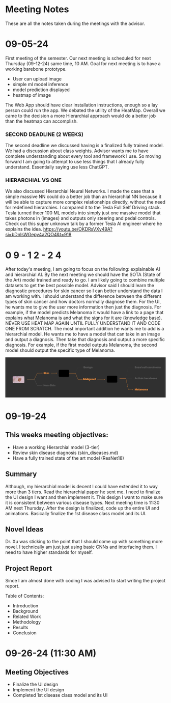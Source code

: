 # Meeting Notes

These are all the notes taken during the meetings with the advisor.

# 09-05-24

First meeting of the semester. Our next meeting is scheduled for next Thursday (09-12-24) same time, 10 AM. Goal for next meeting is to have a working barebone prototype. 
- User can upload image
- simple ml model inference
- model prediction displayed
- heatmap of image

The Web App should have clear installation instructions, enough so a lay person could run the app. We debated the utility of the HeatMap. Overall we came to the decision a more Hierarchial approach would do a better job than the heatmap can accomplish. 

### SECOND DEADLINE (2 WEEKS)

The second deadline we discussed having is a finalized fully trained model. We had a discussion about class weights. Advisor wants me to have complete understanding about every tool and framework I use. So moving forward I am going to attempt to use less things that I already fully understand. Essentially saying use less ChatGPT. 

### HIERARCHIAL VS ONE 

We also discussed Hierarchial Neural Networks. I made the case that a simple massive NN could do a better job than an hierarchial NN because it will be able to capture more complex relationships directly, without the need for redefined hierarchies. I compared it to the Tesla Full Self Driving stack. Tesla turned theer 100 ML models into simply just one massive model that takes photons in (images) and outputs only steering and pedal controls. Check out this super unknown talk by a former Tesla AI engineer where he explains the idea. 
https://youtu.be/OKDRsVXv49A?si=bDnlsWGepy4a2QO4&t=918 

# 0 9 - 1 2 - 2 4
After today's meeting, I am going to focus on the following: explainable AI and hierarchial AI. By the next meeting we should have the SOTA (State of the Art) model trained and ready to go. I am likely going to combine multiple datasets to get the best possible model. Advisor said I should learn the diagnostic procedures for skin cancer so I can better understand the data I am working with. I should understand the difference between the different types of skin cancer and how doctors normally diagnose them. For the UI, he wants me to give the user more information then just the diagnosis. For example, if the model predicts Melanoma it would have a link to a page that explains what Melanoma is and what the signs for it are (knowledge base). NEVER USE HEAT MAP AGAIN UNTIL FULLY UNDERSTAND IT AND CODE ONE FROM SCRATCH. The most important addition he wants me to add is a hierarchial model. He wants me to have a model that can take in an image and output a diagnosis. Then take that diagnosis and output a more specific diagnosis. For example, if the first model outputs Melanoma, the second model should output the specific type of Melanoma.

![](../ui/hierarchy.png)

# 09-19-24

## This weeks meeting objectives:
- Have a working Hierarchial model (3-tier)
- Review skin disease diagnosis (skin_diseases.md)
- Have a fully trained state of the art model (ResNet18)

## Summary
Although, my hierarchial model is decent I could have extended it to way more than 3 tiers. Read the hierarchial paper he sent me. I need to finalize the UI design I want and then implement it. This design I want to make sure it is consistent between various disease types. Next meeting time is 11:30 AM next Thursday. After the design is finalized, code up the entire UI and animations. Basically finalize the 1st disease class model and its UI.

## Novel Ideas
Dr. Xu was sticking to the point that I should come up with something more novel. I technically am just just using basic CNNs and interfacing them. I need to have higher standards for myself. 

## Project Report
Since I am almost done with coding I was advised to start writing the project report. 

Table of Contents: 
- Introduction
- Background
- Related Work
- Methodology
- Results
- Conclusion



# 09-26-24 (11:30 AM)

## Meeting Objectives
- Finalize the UI design
- Implement the UI design
- Completed 1st disease class model and its UI